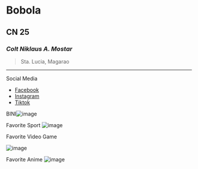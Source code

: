 # Bobola
## CN 25
### *Colt Niklaus A. Mostar*
> Sta. Lucia, Magarao
---
Social Media
- [Facebook](https://www.example.com) 
- [Instagram](https://www.example.com)
- [Tiktok](https://www.example.com)

BINI![image](https://github.com/user-attachments/assets/b116f868-fb3b-4433-aeff-1915d43bf559)

Favorite Sport ![image](https://github.com/user-attachments/assets/76a44e4b-ed43-44e2-b6d7-1f652d511bb5)

Favorite Video Game

![image](https://github.com/user-attachments/assets/089c0c5c-68ab-4355-a2c1-aec00f788261)

Favorite Anime ![image](https://github.com/user-attachments/assets/7bc2db45-cf22-4df4-a72d-7207afbe5fbf)
